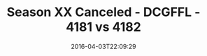 ---
title: Season XX Canceled - DCGFFL - 4181 vs 4182
teams_score:
- team: 4181
  score: 25
- team: 4182
  score: 26
mvp: OJ (Royal Blue); Sean K. (Orange)
game-ball: 'Jeremy S. (Royal Blue); Lindsey W. (Orange) '
season: 12
week: 4
date: '2016-04-03T22:09:29'
pageid: season-12-week-4-april-3-2016-4181-vs-4182
---